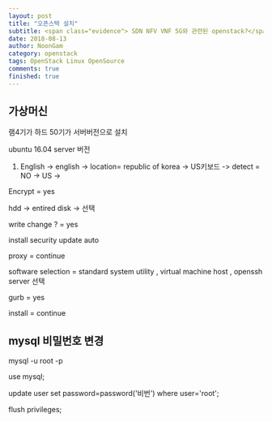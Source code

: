 ```yaml
---
layout: post
title: "오픈스택 설치"
subtitle: <span class="evidence"> SDN NFV VNF 5G와 관련된 openstack?</span>
date: 2018-08-13
author: NoonGam
category: openstack
tags: OpenStack Linux OpenSource
comments: true
finished: true
---
```


## 가상머신

램4기가
하드 50기가
서버버전으로 설치


ubuntu 16.04 server 버전

1. English -> english -> location= republic of korea -> US키보드 -> detect = NO -> US ->

Encrypt = yes

hdd -> entired disk -> 선택

write change ? = yes

install security update auto

proxy = continue


software selection = standard system utility , virtual machine host , openssh server 선택

gurb = yes

install = continue  


## mysql 비밀번호 변경

mysql -u root -p

use mysql;

update user set password=password('비번') where user='root';

flush privileges;
